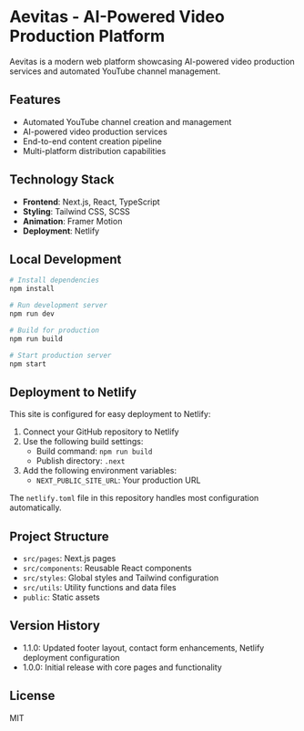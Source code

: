 # Aevitas - AI-Powered Video Production Platform

Aevitas is a modern web platform showcasing AI-powered video production services and automated YouTube channel management.

## Features

- Automated YouTube channel creation and management
- AI-powered video production services
- End-to-end content creation pipeline
- Multi-platform distribution capabilities

## Technology Stack

- **Frontend**: Next.js, React, TypeScript
- **Styling**: Tailwind CSS, SCSS
- **Animation**: Framer Motion
- **Deployment**: Netlify

## Local Development

```bash
# Install dependencies
npm install

# Run development server
npm run dev

# Build for production
npm run build

# Start production server
npm start
```

## Deployment to Netlify

This site is configured for easy deployment to Netlify:

1. Connect your GitHub repository to Netlify
2. Use the following build settings:
   - Build command: `npm run build`
   - Publish directory: `.next`
3. Add the following environment variables:
   - `NEXT_PUBLIC_SITE_URL`: Your production URL

The `netlify.toml` file in this repository handles most configuration automatically.

## Project Structure

- `src/pages`: Next.js pages
- `src/components`: Reusable React components
- `src/styles`: Global styles and Tailwind configuration
- `src/utils`: Utility functions and data files
- `public`: Static assets

## Version History

- 1.1.0: Updated footer layout, contact form enhancements, Netlify deployment configuration
- 1.0.0: Initial release with core pages and functionality

## License

MIT 